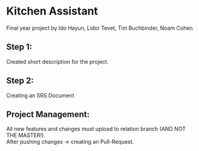 # Kitchen Assistant
Final year project by Ido Hayun, Lidor Tevet, Tim Buchbinder, Noam Cohen

## Step 1:
Created short description for the project.

## Step 2:
Creating an SRS Document

## Project Management:
All new features and changes must upload to relation branch (AND NOT THE MASTER!).  
After pushing changes -> creating an Pull-Request.

